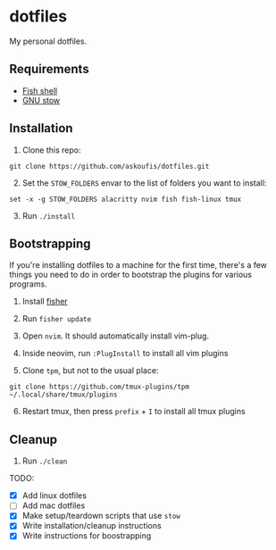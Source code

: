 # dotfiles

My personal dotfiles.

## Requirements

- [Fish shell](https://fishshell.com/)
- [GNU stow](https://www.gnu.org/software/stow/)

## Installation

1. Clone this repo:

```fish
git clone https://github.com/askoufis/dotfiles.git
```

2. Set the `STOW_FOLDERS` envar to the list of folders you want to install:

```fish
set -x -g STOW_FOLDERS alacritty nvim fish fish-linux tmux
```

3. Run `./install`

## Bootstrapping

If you're installing dotfiles to a machine for the first time, there's a few things you need to do in order to bootstrap the plugins for various programs.

1. Install [fisher](https://github.com/jorgebucaran/fisher)

2. Run `fisher update`

3. Open `nvim`. It should automatically install vim-plug.

4. Inside neovim, run `:PlugInstall` to install all vim plugins

5. Clone `tpm`, but not to the usual place:

```fish
git clone https://github.com/tmux-plugins/tpm ~/.local/share/tmux/plugins
```

6. Restart tmux, then press `prefix` + `I` to install all tmux plugins

## Cleanup

1. Run `./clean`

TODO:

- [x] Add linux dotfiles
- [ ] Add mac dotfiles
- [x] Make setup/teardown scripts that use `stow`
- [x] Write installation/cleanup instructions
- [x] Write instructions for boostrapping

